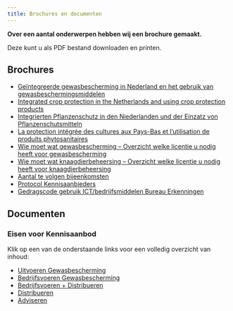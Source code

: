 ```yaml
---
title: Brochures en documenten
---
```


**Over een aantal onderwerpen hebben wij een brochure gemaakt.**

Deze kunt u als PDF bestand downloaden en printen.

## Brochures

- [Geïntegreerde gewasbescherming in Nederland en het gebruik van gewasbeschermingsmiddelen](https://administratie.erkenningen.nl/Portals/1/Brochures/Folder_Licenties_gewasbescherming_ndls_a5.pdf)
- [Integrated crop protection in the Netherlands and using crop protection products](https://administratie.erkenningen.nl/Portals/1/Brochures/Folder_Licenties_gewasbescherming_engels_a5.pdf)
- [Integrierten Pflanzenschutz in den Niederlanden und der Einzatz von Pflanzenschutsmitteln](https://administratie.erkenningen.nl/Portals/1/Brochures/Folder_Licenties_gewasbescherming_Duits_a5.pdf)
- [La protection intégrée des cultures aux Pays-Bas et l’utilisation de produits phytosanitaires](https://administratie.erkenningen.nl/Portals/1/Brochures/Folder_Licenties_gewasbescherming_Frans_a5.pdf)
- [Wie moet wat gewasbescherming – Overzicht welke licentie u nodig heeft voor gewasbescherming](https://administratie.erkenningen.nl/LinkClick.aspx?fileticket=x-A1ZbfC7Wo%3d&tabid=152&portalid=1&mid=573)
- [Wie moet wat knaagdierbeheersing – Overzicht welke licentie u nodig heeft voor knaagdierbeheersing](https://administratie.erkenningen.nl/LinkClick.aspx?fileticket=eFqRDAdU_H8%3d&tabid=152&portalid=1&mid=573)
- [Aantal te volgen bijeenkomsten](https://administratie.erkenningen.nl/Portals/1/20210526%20Verlengingseisen%20bewijzen%20van%20vakbekwaamheid%20gewasbescherming%20en%20KBA.pdf)
- [Protocol Kennisaanbieders](https://administratie.erkenningen.nl/Portals/1/20220602%201.16%20Protocol%20voor%20kennisaanbieders.pdf)
- [Gedragscode gebruik ICT/bedrijfsmiddelen Bureau Erkenningen](https://administratie.erkenningen.nl/Portals/1/20200408%20Gedragscode%20gebruik%20%20ICT%20Bedrijfsmiddelen%20BE%20Versie%202020APR.pdf)

## Documenten

### Eisen voor Kennisaanbod

Klik op een van de onderstaande links voor een volledig overzicht van inhoud:

- [Uitvoeren Gewasbescherming](https://administratie.erkenningen.nl/Portals/1/20170913%201%20uitvoeren%20gewasbescherming%20eindtermen%20-%20vaardigheden.doc)
- [Bedrijfsvoeren Gewasbescherming](https://administratie.erkenningen.nl/Portals/1/20170913%202%20bedrijfsvoeren%20gewasbescherming%20eindtermen%20-%20vaardigheden.doc)
- [Bedrijfsvoeren + Distribueren](https://administratie.erkenningen.nl/Portals/1/20170913%203%20bedrijfsvoeren%20gewasbescherming%20en%20distribueren%20bestrijdingsmiddelen%20eindtermen%20-%20vaardigheden.doc)
- [Distribueren](https://administratie.erkenningen.nl/Portals/1/20170913%204%20distribueren%20bestrijdingsmiddelen%20eindtermen%20-%20vaardigheden.doc)
- [Adviseren](https://administratie.erkenningen.nl/Portals/1/20191001%20eindtermen%20en%20vaardigheden%20Adviseren%20Gewasbescherming.docx)
